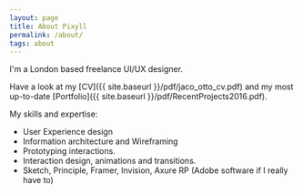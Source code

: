 ```yaml
---
layout: page
title: About Pixyll
permalink: /about/
tags: about
---
```


I'm a London based freelance UI/UX designer.

Have a look at my [CV]({{ site.baseurl }}/pdf/jaco_otto_cv.pdf) and my most up-to-date [Portfolio]({{ site.baseurl }}/pdf/RecentProjects2016.pdf).

My skills and expertise:

* User Experience design
* Information architecture and Wireframing
* Prototyping interactions. 
* Interaction design, animations and transitions. 
* Sketch, Principle, Framer, Invision, Axure RP (Adobe software if I really have to)
